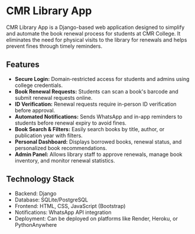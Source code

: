 # CMR Library App

CMR Library App is a Django-based web application designed to simplify and automate the book renewal process for students at CMR College. It eliminates the need for physical visits to the library for renewals and helps prevent fines through timely reminders.

## Features

- **Secure Login:** Domain-restricted access for students and admins using college credentials.
- **Book Renewal Requests:** Students can scan a book's barcode and submit renewal requests online.
- **ID Verification:** Renewal requests require in-person ID verification before approval.
- **Automated Notifications:** Sends WhatsApp and in-app reminders to students before renewal expiry to avoid fines.
- **Book Search & Filters:** Easily search books by title, author, or publication year with filters.
- **Personal Dashboard:** Displays borrowed books, renewal status, and personalized book recommendations.
- **Admin Panel:** Allows library staff to approve renewals, manage book inventory, and monitor renewal statistics.

## Technology Stack

- Backend: Django
- Database: SQLite/PostgreSQL
- Frontend: HTML, CSS, JavaScript (Bootstrap)
- Notifications: WhatsApp API integration
- Deployment: Can be deployed on platforms like Render, Heroku, or PythonAnywhere


